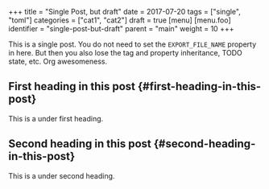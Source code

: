 +++
title = "Single Post, but draft"
date = 2017-07-20
tags = ["single", "toml"]
categories = ["cat1", "cat2"]
draft = true
[menu]
  [menu.foo]
    identifier = "single-post-but-draft"
    parent = "main"
    weight = 10
+++

This is a single post. You do not need to set the `EXPORT_FILE_NAME`
property in here. But then you also lose the tag and property
inheritance, TODO state, etc. Org awesomeness.


## First heading in this post {#first-heading-in-this-post}

This is a under first heading.


## Second heading in this post {#second-heading-in-this-post}

This is a under second heading.
